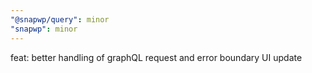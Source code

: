 ```yaml
---
"@snapwp/query": minor
"snapwp": minor
---
```


feat: better handling of graphQL request and error boundary UI update
